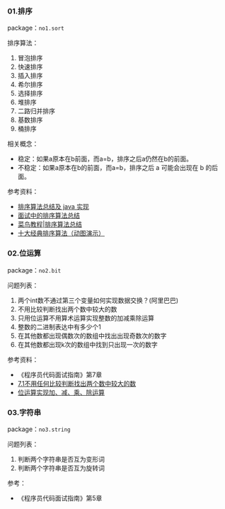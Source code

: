 
### 01.排序

package：`no1.sort`

排序算法：
1. 冒泡排序
1. 快速排序
1. 插入排序
1. 希尔排序
1. 选择排序
1. 堆排序
1. 二路归并排序
1. 基数排序
1. 桶排序


相关概念：
- 稳定：如果a原本在b前面，而a=b，排序之后a仍然在b的前面。
- 不稳定：如果a原本在b的前面，而a=b，排序之后 a 可能会出现在 b 的后面。


参考资料：
- [排序算法总结及 java 实现](https://www.cnblogs.com/IUbanana/p/7056734.html)
- [面试中的排序算法总结](https://www.cnblogs.com/wxisme/p/5243631.html)
- [菜鸟教程|排序算法总结](http://www.runoob.com/w3cnote/sort-algorithm-summary.html)
- [十大经典排序算法（动图演示）](https://www.cnblogs.com/onepixel/articles/7674659.html)


### 02.位运算

package：`no2.bit`

问题列表：
1. 两个int数不通过第三个变量如何实现数据交换？(阿里巴巴)
1. 不用比较判断找出两个数中较大的数
1. 只用位运算不用算术运算实现整数的加减乘除运算
1. 整数的二进制表达中有多少个1
1. 在其他数都出现偶数次的数组中找出出现奇数次的数字
1. 在其他数都出现k次的数组中找到只出现一次的数字

参考资料：
- 《程序员代码面试指南》第7章
- [7.1不用任何比较判断找出两个数中较大的数](https://blog.csdn.net/youmian6868/article/details/85264627)
- [位运算实现加、减、乘、除运算](https://www.jianshu.com/p/7bba031b11e7)


### 03.字符串

package：`no3.string`

问题列表：
1. 判断两个字符串是否互为变形词
1. 判断两个字符串是否互为旋转词


参考：
- 《程序员代码面试指南》第5章
